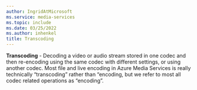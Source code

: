 ```yaml
---
author: IngridAtMicrosoft
ms.service: media-services
ms.topic: include
ms.date: 03/25/2022
ms.author: inhenkel
title: Transcoding
---
```


**Transcoding** - Decoding a video or audio stream stored in one codec and then re-encoding using the same codec with different settings, or using another codec. Most file and live encoding in Azure Media Services is really technically “transcoding” rather than “encoding, but we refer to most all codec related operations as “encoding”.